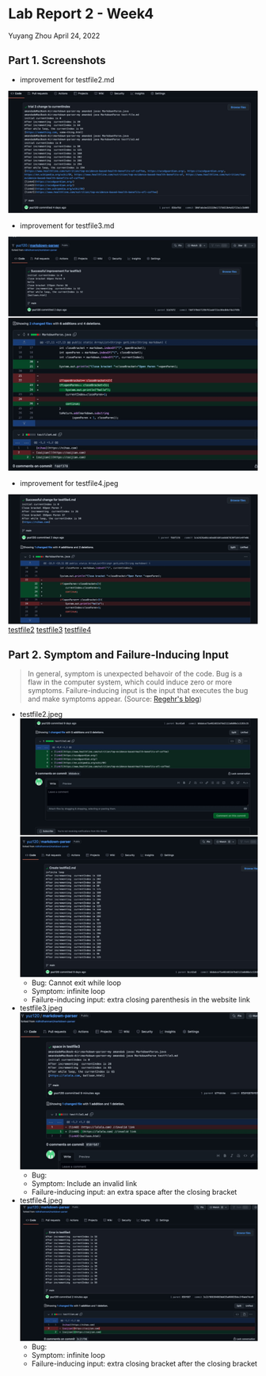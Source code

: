 # Lab Report 2 - Week4
Yuyang Zhou
April 24, 2022


## Part 1. Screenshots
* improvement for testfile2.md

![image](changefile2current.jpeg)
* improvement for testfile3.md

![image](changefile3_2.jpeg)
![image](changefor3.jpeg)

* improvement for testfile4.jpeg

![image](changefile4.jpeg)
[testfile2](https://github.com/yuz120/markdown-parser/blob/6560bc3cfa2d9c111c5cb5e74df3ef891f0219e7/testfile2.md)
[testfile3](https://github.com/yuz120/markdown-parser/blob/6560bc3cfa2d9c111c5cb5e74df3ef891f0219e7/testfile3.md)
[testfile4](https://github.com/yuz120/markdown-parser/blob/b7fd44e74ac1d24a87b5e37131eafb75fe95898a/testfile4.md)

## Part 2. Symptom and Failure-Inducing Input
> In general, symptom is unexpected behavoir of the code. Bug is a flaw in the computer system, which could induce zero or more symptoms. Failure-inducing input is the input that executes the bug and make symptoms appear. (Source: [Regehr's blog](https://blog.regehr.org/archives/199))
* testfile2.jpeg
![image](ErrorTestfile2.jpeg)
![image](Errortestfile2loop.jpeg)
    * Bug: Cannot exit while loop
    * Symptom: infinite loop
    * Failure-inducing input: extra closing parenthesis in the website link
* testfile3.jpeg
![image](Errortestfile3.jpeg)
    * Bug: 
    * Symptom: Include an invalid link
    * Failure-inducing input: an extra space after the closing bracket
* testfile4.jpeg
![image](Errortestfile4.jpeg)
    * Bug: 
    * Symptom: infinite loop
    * Failure-inducing input: extra closing bracket after the closing bracket


